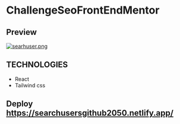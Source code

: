 # Challenge**Seo**FrontEndMentor

## Preview

[![searhuser.png](https://i.postimg.cc/d37Kvyvb/searhuser.png)](https://postimg.cc/wRdrQ312)

## TECHNOLOGIES

- React
- Tailwind css

## Deploy https://searchusersgithub2050.netlify.app/
